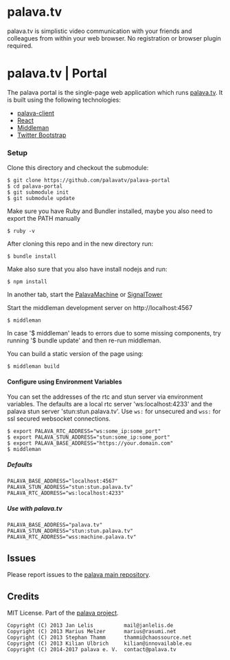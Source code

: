# palava.tv

palava.tv is simplistic video communication with your friends and colleagues from within your web browser. No registration or browser plugin required.

# palava.tv | Portal

The palava portal is the single-page web application which runs [palava.tv](https://palava.tv). It is built using the following technologies:

- [palava-client](https://github.com/palavatv/palava-client)
- [React](https://facebook.github.io/react/)
- [Middleman](http://middlemanapp.com/)
- [Twitter Bootstrap](http://getbootstrap.com/)

### Setup

Clone this directory and checkout the submodule:

    $ git clone https://github.com/palavatv/palava-portal
    $ cd palava-portal
    $ git submodule init
    $ git submodule update

Make sure you have Ruby and Bundler installed, maybe you also need to export the PATH manually

    $ ruby -v

After cloning this repo and in the new directory run:

    $ bundle install

Make also sure that you also have install nodejs and run:

    $ npm install

In another tab, start the [PalavaMachine](https://github.com/palavatv/palava-machine) or [SignalTower](https://github.com/farao/signaltower/)

Start the middleman development server on http://localhost:4567

    $ middleman

In case '$ middleman' leads to errors due to some missing components, try running '$ bundle update' and then re-run middleman.

You can build a static version of the page using:

    $ middleman build

#### Configure using Environment Variables

You can set the addresses of the rtc and stun server via environment variables. The defaults are a local rtc server 'ws:localhost:4233' and the palava stun server 'stun:stun.palava.tv'. Use `ws:` for unsecured and `wss:` for ssl secured websocket connections.

    $ export PALAVA_RTC_ADDRESS="ws:some_ip:some_port"
    $ export PALAVA_STUN_ADDRESS="stun:some_ip:some_port"
    $ export PALAVA_BASE_ADDRESS="https://your.domain.com"
    $ middleman

##### Defaults

    PALAVA_BASE_ADDRESS="localhost:4567"
    PALAVA_STUN_ADDRESS="stun:stun.palava.tv"
    PALAVA_RTC_ADDRESS="ws:localhost:4233"

##### Use with palava.tv

    PALAVA_BASE_ADDRESS="palava.tv"
    PALAVA_STUN_ADDRESS="stun:stun.palava.tv"
    PALAVA_RTC_ADDRESS="wss:machine.palava.tv"

## Issues

Please report issues to the [palava main repository](https://github.com/palavatv/palava/issues).

## Credits

MIT License. Part of the [palava project](https://palava.tv).

    Copyright (C) 2013 Jan Lelis          mail@janlelis.de
    Copyright (C) 2013 Marius Melzer      marius@rasumi.net
    Copyright (C) 2013 Stephan Thamm      thammi@chaossource.net
    Copyright (C) 2013 Kilian Ulbrich     kilian@innovailable.eu
    Copyright (C) 2014-2017 palava e. V.  contact@palava.tv
